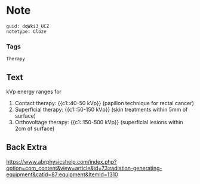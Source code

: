 # Note
```
guid: dqWki3_UCZ
notetype: Cloze
```

### Tags
```
Therapy
```

## Text
kVp energy ranges for
<ol><li>Contact therapy: {{c1::40-50 kVp}} (papillon technique for rectal cancer)</li><li>Superficial therapy: {{c1::50-150 kVp}} (skin treatments within 5mm of surface)</li><li>Orthovoltage therapy: {{c1::150-500 kVp}} (superficial lesions within 2cm of surface)</li></ol>

## Back Extra
<a href="https://www.abrphysicshelp.com/index.php?option=com_content&view=article&id=73:radiation-generating-equipment&catid=87:equipment&Itemid=1310">https://www.abrphysicshelp.com/index.php?option=com_content&view=article&id=73:radiation-generating-equipment&catid=87:equipment&Itemid=1310</a>
